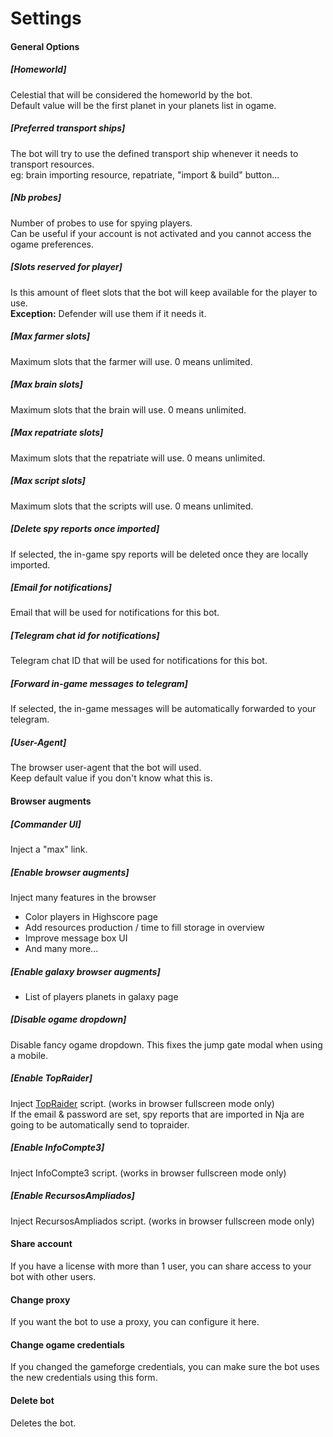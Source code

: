# Settings

#### General Options

##### [Homeworld]
Celestial that will be considered the homeworld by the bot.  
Default value will be the first planet in your planets list in ogame.  

##### [Preferred transport ships]
The bot will try to use the defined transport ship whenever it needs to transport resources.  
eg: brain importing resource, repatriate, "import & build" button...

##### [Nb probes]
Number of probes to use for spying players.  
Can be useful if your account is not activated and you cannot access the ogame preferences.

##### [Slots reserved for player]
Is this amount of fleet slots that the bot will keep available for the player to use.    
**Exception:** Defender will use them if it needs it. 

##### [Max farmer slots]
Maximum slots that the farmer will use. 0 means unlimited.

##### [Max brain slots]
Maximum slots that the brain will use. 0 means unlimited.

##### [Max repatriate slots]
Maximum slots that the repatriate will use. 0 means unlimited.

##### [Max script slots]
Maximum slots that the scripts will use. 0 means unlimited.  

##### [Delete spy reports once imported]
If selected, the in-game spy reports will be deleted once they are locally imported.  

##### [Email for notifications]
Email that will be used for notifications for this bot.

##### [Telegram chat id for notifications]
Telegram chat ID that will be used for notifications for this bot.

##### [Forward in-game messages to telegram]
If selected, the in-game messages will be automatically forwarded to your telegram.

##### [User-Agent]
The browser user-agent that the bot will used.  
Keep default value if you don't know what this is.


#### Browser augments

##### [Commander UI]
Inject a "max" link.

##### [Enable browser augments]

Inject many features in the browser

- Color players in Highscore page
- Add resources production / time to fill storage in overview
- Improve message box UI
- And many more...

##### [Enable galaxy browser augments]

- List of players planets in galaxy page

##### [Disable ogame dropdown]
Disable fancy ogame dropdown. This fixes the jump gate modal when using a mobile.

##### [Enable TopRaider]
Inject [TopRaider](http://topraider.eu/) script. (works in browser fullscreen mode only)  
If the email & password are set, spy reports that are imported in Nja are going to be automatically send to topraider.  

##### [Enable InfoCompte3]
Inject InfoCompte3 script. (works in browser fullscreen mode only)

##### [Enable RecursosAmpliados]
Inject RecursosAmpliados script. (works in browser fullscreen mode only)

#### Share account

If you have a license with more than 1 user, you can share access to your bot with other users.

#### Change proxy

If you want the bot to use a proxy, you can configure it here.

#### Change ogame credentials

If you changed the gameforge credentials, you can make sure the bot uses the new credentials using this form.

#### Delete bot

Deletes the bot.